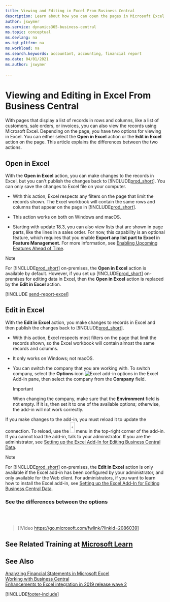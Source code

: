 ```yaml
---
title: Viewing and Editing in Excel From Business Central
description: Learn about how you can open the pages in Microsoft Excel from Business Central for better data analysis.
author: jswymer
ms.service: dynamics365-business-central
ms.topic: conceptual
ms.devlang: na
ms.tgt_pltfrm: na
ms.workload: na
ms.search.keywords: accountant, accounting, financial report
ms.date: 04/01/2021
ms.author: jswymer

---
```

# Viewing and Editing in Excel From Business Central

With pages that display a list of records in rows and columns, like a list of customers, sale orders, or invoices, you can also view the records using Microsoft Excel. Depending on the page, you have two options for viewing in Excel. You can either select the **Open in Excel** action or the **Edit in Excel** action on the page. This article explains the differences between the two actions.

## Open in Excel

With the **Open in Excel** action, you can make changes to the records in Excel, but you can't publish the changes back to [!INCLUDE[prod_short](includes/prod_short.md)]. You can only save the changes to Excel file on your computer.

- With this action, Excel respects any filters on the page that limit the records shown. The Excel workbook will contain the same rows and columns that appear on the page in [!INCLUDE[prod_short](includes/prod_short.md)].

- This action works on both on Windows and macOS.

- Starting with update 18.3, you can also view lists that are shown in page parts, like the lines in a sales order. For now, this capability is an optional feature, which requires that you enable **Export any list part to Excel** in **Feature Management**. For more information, see [Enabling Upcoming Features Ahead of Time](/dynamics365/business-central/dev-itpro/administration/feature-management). 

> [!NOTE]
> For [!INCLUDE[prod_short](includes/prod_short.md)] on-premises, the **Open in Excel** action is available by default. However, if you set up [!INCLUDE[prod_short](includes/prod_short.md)] on-premises for editing data in Excel, then the **Open in Excel** action is replaced by the **Edit in Excel** action.

[!INCLUDE [send-report-excel](includes/send-report-excel.md)]  

## Edit in Excel

With the **Edit in Excel** action, you make changes to records in Excel and then publish the changes back to [!INCLUDE[prod_short](includes/prod_short.md)].

- With this action, Excel respects most filters on the page that limit the records shown, so the Excel workbook will contain almost the same records and columns.

- It only works on Windows; not macOS.

- You can switch the company that you are working with. To switch company, select the **Options** icon ![Excel add-in options](media/cogwheel.png "Excel add-in options") in the Excel Add-in pane, then select the company from the **Company** field.  

    > [!IMPORTANT]
    > When changing the company, make sure that the **Environment** field is not empty. If it is, then set it to one of the available options; otherwise, the add-in will not work correctly.  

If you make changes to the add-in, you must reload it to update the connection. To reload, use the ![Excel add-in menu](media/excel-addin-menu.png "Excel add-in menu") menu in the top-right corner of the add-in. If you cannot load the add-in, talk to your administrator. If you are the administrator, see [Setting up the Excel Add-In for Editing Business Central Data](/dynamics365/business-central/dev-itpro/administration/configuring-excel-addin).

> [!NOTE]
> For [!INCLUDE[prod_short](includes/prod_short.md)] on-premises, the **Edit in Excel** action is only available if the Excel add-in has been configured by your administrator, and only available for the Web client. For administrators, if you want to learn how to install the Excel add-in, see [Setting up the Excel Add-In for Editing Business Central Data](/dynamics365/business-central/dev-itpro/administration/configuring-excel-addin).

### See the differences between the options
<br><br>  

> [!Video https://go.microsoft.com/fwlink/?linkid=2086039]

## See Related Training at [Microsoft Learn](/learn/modules/configure-powerbi-excel-dynamics-365-business-central/index)

## See Also

[Analyzing Financial Statements in Microsoft Excel](finance-analyze-excel.md)  
[Working with Business Central](ui-work-product.md)  
[Enhancements to Excel integration in 2019 release wave 2](/dynamics365-release-plan/2019wave2/dynamics365-business-central/enhancements-excel-integration)  


[!INCLUDE[footer-include](includes/footer-banner.md)]